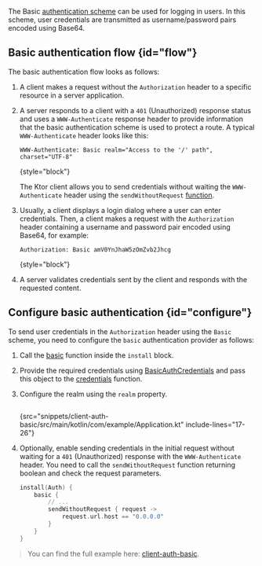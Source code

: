 [//]: # (title: Basic authentication)

<tldr>
<var name="example_name" value="client-auth-basic"/>
<include from="lib.topic" element-id="download_example"/>
</tldr>

The Basic [authentication scheme](client-auth.md) can be used for logging in users. In this scheme, user credentials are transmitted as username/password pairs encoded using Base64. 


## Basic authentication flow {id="flow"}

The basic authentication flow looks as follows:

1. A client makes a request without the `Authorization` header to a specific resource in a server application.
2. A server responds to a client with a `401` (Unauthorized) response status and uses a `WWW-Authenticate` response header to provide information that the basic authentication scheme is used to protect a route. A typical `WWW-Authenticate` header looks like this:

   ```
   WWW-Authenticate: Basic realm="Access to the '/' path", charset="UTF-8"
   ```
   {style="block"}

   The Ktor client allows you to send credentials without waiting the `WWW-Authenticate` header using the `sendWithoutRequest` [function](#configure).

3. Usually, a client displays a login dialog where a user can enter credentials. Then, a client makes a request with the `Authorization` header containing a username and password pair encoded using Base64, for example:

   ```
   Authorization: Basic amV0YnJhaW5zOmZvb2Jhcg
   ```
   {style="block"}

4. A server validates credentials sent by the client and responds with the requested content.


## Configure basic authentication {id="configure"}

To send user credentials in the `Authorization` header using the `Basic` scheme, you need to configure the `basic` authentication provider as follows:

1. Call the [basic](https://api.ktor.io/ktor-client/ktor-client-plugins/ktor-client-auth/io.ktor.client.plugins.auth.providers/basic.html) function inside the `install` block.
2. Provide the required credentials using [BasicAuthCredentials](https://api.ktor.io/ktor-client/ktor-client-plugins/ktor-client-auth/io.ktor.client.plugins.auth.providers/-basic-auth-credentials/index.html) and pass this object to the [credentials](https://api.ktor.io/ktor-client/ktor-client-plugins/ktor-client-auth/io.ktor.client.plugins.auth.providers/-basic-auth-config/credentials.html) function.
3. Configure the realm using the `realm` property.

   ```kotlin
   ```
   {src="snippets/client-auth-basic/src/main/kotlin/com/example/Application.kt" include-lines="17-26"}

4. Optionally, enable sending credentials in the initial request without waiting for a `401` (Unauthorized) response with the `WWW-Authenticate` header. You need to call the `sendWithoutRequest` function returning boolean and check the request parameters.

   ```kotlin
   install(Auth) {
       basic {
           // ...
           sendWithoutRequest { request ->
               request.url.host == "0.0.0.0"
           }
       }
   }
   ```

> You can find the full example here: [client-auth-basic](https://github.com/ktorio/ktor-documentation/tree/%ktor_version%/codeSnippets/snippets/client-auth-basic).


